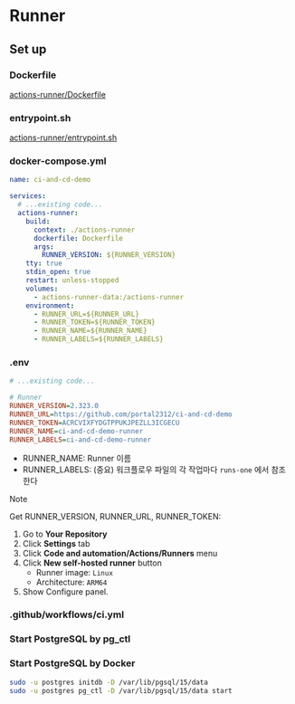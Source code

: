 # Runner

## Set up

### Dockerfile

[actions-runner/Dockerfile](../actions-runner/Dockerfile)

### entrypoint.sh

[actions-runner/entrypoint.sh](../actions-runner/entrypoint.sh)

### docker-compose.yml

```yml
name: ci-and-cd-demo

services:
  # ...existing code...
  actions-runner:
    build:
      context: ./actions-runner
      dockerfile: Dockerfile
      args:
        RUNNER_VERSION: ${RUNNER_VERSION}
    tty: true
    stdin_open: true
    restart: unless-stopped
    volumes:
      - actions-runner-data:/actions-runner
    environment:
      - RUNNER_URL=${RUNNER_URL}
      - RUNNER_TOKEN=${RUNNER_TOKEN}
      - RUNNER_NAME=${RUNNER_NAME}
      - RUNNER_LABELS=${RUNNER_LABELS}
```

### .env

```ini
# ...existing code...

# Runner
RUNNER_VERSION=2.323.0
RUNNER_URL=https://github.com/portal2312/ci-and-cd-demo
RUNNER_TOKEN=ACRCVIXFYDGTPPUKJPEZLL3ICGECU
RUNNER_NAME=ci-and-cd-demo-runner
RUNNER_LABELS=ci-and-cd-demo-runner
```

- RUNNER_NAME: Runner 이름
- RUNNER_LABELS: (중요) 워크플로우 파일의 각 작업마다 `runs-one` 에서 참조 한다

> [!NOTE]
> Get RUNNER_VERSION, RUNNER_URL, RUNNER_TOKEN:
>
> 1. Go to **Your Repository**
> 2. Click **Settings** tab
> 3. Click **Code and automation/Actions/Runners** menu
> 4. Click **New self-hosted runner** button
>    - Runner image: `Linux`
>    - Architecture: `ARM64`
> 5. Show Configure panel.

### .github/workflows/ci.yml

### Start PostgreSQL by pg_ctl

### Start PostgreSQL by Docker

```bash
sudo -u postgres initdb -D /var/lib/pgsql/15/data
sudo -u postgres pg_ctl -D /var/lib/pgsql/15/data start
```
